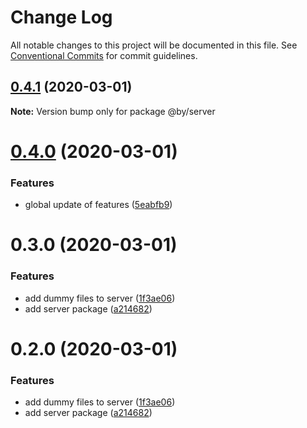# Change Log

All notable changes to this project will be documented in this file.
See [Conventional Commits](https://conventionalcommits.org) for commit guidelines.

## [0.4.1](https://github.com/belyas/ecommerce-app/compare/@by/server@0.4.0...@by/server@0.4.1) (2020-03-01)

**Note:** Version bump only for package @by/server





# [0.4.0](https://github.com/belyas/ecommerce-app/compare/@by/server@0.3.0...@by/server@0.4.0) (2020-03-01)


### Features

* global update of features ([5eabfb9](https://github.com/belyas/ecommerce-app/commit/5eabfb96bb0397db6058ffded600a11f1f8b54b3))





# 0.3.0 (2020-03-01)


### Features

* add dummy files to server ([1f3ae06](https://github.com/belyas/ecommerce-app/commit/1f3ae06f8a82edf67f4c1cfbbc92a01ab48a473e))
* add server package ([a214682](https://github.com/belyas/ecommerce-app/commit/a214682b8e7edf64d75d3ac5b5730391d30c1fe4))





# 0.2.0 (2020-03-01)


### Features

* add dummy files to server ([1f3ae06](https://github.com/belyas/ecommerce-app/commit/1f3ae06f8a82edf67f4c1cfbbc92a01ab48a473e))
* add server package ([a214682](https://github.com/belyas/ecommerce-app/commit/a214682b8e7edf64d75d3ac5b5730391d30c1fe4))

